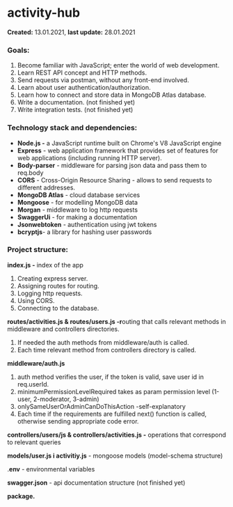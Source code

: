 # activity-hub

**Created:** 13.01.2021, **last update:** 28.01.2021

### Goals:

1. Become familiar with JavaScript; enter the world of web development.
2. Learn REST API concept and HTTP methods.
3. Send requests via postman, without any front-end involved.
4. Learn about user authentication/authorization. 
5. Learn how to connect and store data in MongoDB Atlas database.
6. Write a documentation. (not finished yet)
7. Write integration tests. (not finished yet)

### Technology stack and dependencies:

- **Node.js -** a JavaScript runtime built on Chrome's V8 JavaScript engine
- **Express** - web application framework that provides set of features for web applications (including running HTTP server).
- **Body-parser** - middleware for parsing json data and pass them to req.body
- **CORS** - Cross-Origin Resource Sharing - allows to send requests to different addresses.
- **MongoDB Atlas** - cloud database services
- **Mongoose** - for modelling MongoDB data
- **Morgan** - middleware to log http requests
- **SwaggerUi**  - for making a documentation
- **Jsonwebtoken** - authentication using jwt tokens
- **bcryptjs**- a library for hashing user passwords

### Project structure:

**index.js -** index of the app

1. Creating express server.
2. Assigning routes for routing.
3. Logging http requests.
4. Using CORS.
5. Connecting to the database.

**routes/activities.js & routes/users.js -r**outing that calls relevant methods in middleware and controllers directories.

1. If needed the auth methods from middleware/auth is called.
2. Each time relevant method from controllers directory is called.

**middleware/auth.js**

1. auth method verifies the user, if the token is valid, save user id in req.userId.
2. minimumPermissionLevelRequired takes as param permission level (1-user, 2-moderator, 3-admin)
3. onlySameUserOrAdminCanDoThisAction -self-explanatory
4. Each time if the requirements are fulfilled next() function is called, otherwise sending appropriate code error.

**controllers/users/js & controllers/activities.js -** operations that correspond to relevant queries

**models/user.js i activitiy.js** - mongoose models (model-schema structure)

.**env** - environmental variables

**swagger.json**  - api documentation structure (not finished yet)

**package.**
